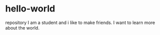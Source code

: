 # hello-world
repository
I am a student and i like to make friends.
I want to learn more about the world.
